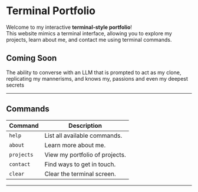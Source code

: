 # Terminal Portfolio

Welcome to my interactive **terminal-style portfolio**!  
This website mimics a terminal interface, allowing you to explore my projects, learn about me, and contact me using terminal commands.

## Coming Soon

The ability to converse with an LLM that is prompted to act as my clone, replicating my mannerisms, and knows my, passions and even my deepest secrets

---

## Commands
| Command   | Description                       |
|-----------|-----------------------------------|
| `help`    | List all available commands.     |
| `about`   | Learn more about me.             |
| `projects`| View my portfolio of projects.   |
| `contact` | Find ways to get in touch.       |
| `clear`   | Clear the terminal screen.       |

---
